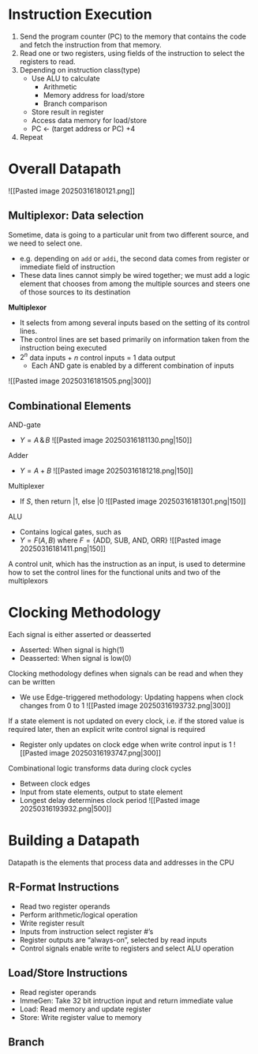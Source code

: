 # Instruction Execution
1. Send the program counter (PC) to the memory that contains the code and fetch the instruction from that memory. 
2. Read one or two registers, using fields of the instruction to select the registers to read.
3. Depending on instruction class(type)
	- Use ALU to calculate
		- Arithmetic
		- Memory address for load/store
		- Branch comparison
	- Store result in register
	- Access data memory for load/store
	- PC $\leftarrow$ (target address or PC) +4
4. Repeat

# Overall Datapath
![[Pasted image 20250316180121.png]]

## Multiplexor: Data selection
Sometime, data is going to a particular unit from two different source, and we need to select one.
- e.g. depending on `add` or `addi`, the second data comes from register or immediate field of instruction
- These data lines cannot simply be wired together; we must add a logic element that chooses from among the multiple sources and steers one of those sources to its destination

**Multiplexor**
- It selects from among several inputs based on the setting of its control lines. 
- The control lines are set based primarily on information taken from the instruction being executed
- $2^{n}$ data inputs + $n$ control inputs = $1$ data output
	- Each AND gate is enabled by a different combination of inputs

![[Pasted image 20250316181505.png|300]]

## Combinational Elements
AND-gate
- $Y=A\,\&\,B$
![[Pasted image 20250316181130.png|150]]

Adder
- $Y=A+B$
![[Pasted image 20250316181218.png|150]]

Multiplexer
- If $S$, then return $|1$, else $|0$
![[Pasted image 20250316181301.png|150]]

ALU
- Contains logical gates, such as
- $Y=F(A,B)$ where $F=\{ \text{ADD, SUB, AND, ORR} \}$
![[Pasted image 20250316181411.png|150]]

A control unit, which has the instruction as an input, is used to determine how to set the control lines for the functional units and two of the multiplexors

# Clocking Methodology
Each signal is either asserted or deasserted
- Asserted: When signal is high(1)
- Deasserted: When signal is low(0)

Clocking methodology defines when signals can be read and when they can be written
- We use Edge-triggered methodology: Updating happens when clock changes from 0 to 1
![[Pasted image 20250316193732.png|300]]

If a state element is not updated on every clock, i.e. if the stored value is required later, then an explicit write control signal is required
- Register only updates on clock edge when write control input is 1
![[Pasted image 20250316193747.png|300]]

Combinational logic transforms data during clock cycles
- Between clock edges
- Input from state elements, output to state element
- Longest delay determines clock period
![[Pasted image 20250316193932.png|500]]

# Building a Datapath
Datapath is the elements that process data and addresses in the CPU

## R-Format Instructions
- Read two register operands 
- Perform arithmetic/logical operation 
- Write register result 
- Inputs from instruction select register #’s 
- Register outputs are “always-on”, selected by read inputs 
- Control signals enable write to registers and select ALU operation

## Load/Store Instructions
- Read register operands
- ImmeGen: Take 32 bit intruction input and return immediate value
- Load: Read memory and update register
- Store: Write register value to memory

## Branch 
